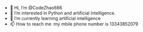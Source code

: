 - 👋 Hi, I’m @CodeZhao666
- 👀 I’m interested in Python and artificial intelligence.
- 🌱 I’m currently learning artificial intelligence
- 📫 How to reach me :my mbile phone number is 13343852079


